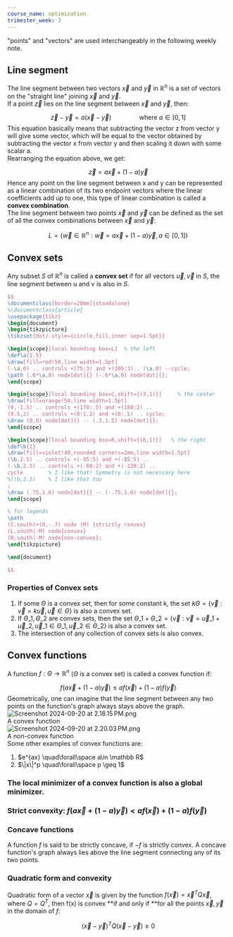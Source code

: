 ```yaml
---
course_name: optimization
trimester_week: 3
---
```


"points" and "vectors" are used interchangeably in the following weekly note.   
## Line segment   
The line segment between two vectors $\vec x$ and $\vec y$ in $\mathbb R^n$ is a set of vectors on the "straight line" joining $\vec x$ and $\vec y$.   
If a point $\vec z$ lies on the line segment between $\vec x$ and $\vec y$, then:   

$$
\vec z-\vec y = a(\vec x-\vec y)\qquad\qquad \text{where }a\in[0, 1]
$$
This equation basically means that subtracting the vector z from vector y will give some vector, which will be equal to the vector obtained by subtracting the vector x from vector y and then scaling it down with some scalar a.   
Rearranging the equation above, we get:   

$$
\vec z= a\vec x+(1-a)\vec y 
$$
Hence any point on the line segment between x and y can be represented as a linear combination of its two endpoint vectors where the linear coefficients add up to one, this type of linear combination is called a **convex combination**.   
The line segment between two points $\vec x$ and $\vec y$ can be defined as the set of all the convex combinations between $\vec x$ and $\vec y$:   

$$
L=\{\vec w\in \mathbb R^n:\vec w= a\vec x+(1-a)\vec y, a\in[0, 1]\}
$$
## Convex sets   
Any subset $S$ of $\mathbb R^n$ is called a **convex set** if for all vectors $\vec u, \vec v$ in $S$, the line segment between u and v is also in $S$.   

```tikz
$$
\documentclass[border=20mm]{standalone}
%\documentclass{article}
\usepackage{tikz}
\begin{document}
\begin{tikzpicture}
\tikzset{dot/.style={circle,fill,inner sep=1.5pt}}

\begin{scope}[local bounding box=L]  % the left
\def\a{1.5}
\draw[fill=red!50,line width=1.5pt] 
(-\a,0) .. controls +(75:3) and +(105:3).. (\a,0) --cycle;
\path (.6*\a,0) node[dot]{} (-.6*\a,0) node[dot]{};
\end{scope}

\begin{scope}[local bounding box=C,shift={(3,1)}]     % the center
\draw[fill=orange!50,line width=1.5pt] 
(0,-1.5) .. controls +(170:.5) and +(180:2) ..
(0.5,2) .. controls +(0:1.2) and +(0:.5) .. cycle;
\draw (0,0) node[dot]{} -- (.3,1.5) node[dot]{};
\end{scope}

\begin{scope}[local bounding box=R,shift={(6,1)}]   % the right
\def\b{1}
\draw[fill=violet!40,rounded corners=2mm,line width=1.5pt] 
(\b,2.5) .. controls +(-95:5) and +(-85:5) ..
(-\b,2.5) .. controls +(-60:2) and +(-120:2) .. 
cycle        % I like that! Symmetry is not necessary here
%(\b,2.5)    % I like that too
;
\draw (.75,1.6) node[dot]{} -- (-.75,1.6) node[dot]{};
\end{scope}

% for legends
\path 
(C.south)+(0,-.7) node (M) {strictly convex}
(L.south|-M) node{convex}
(R.south|-M) node{non-convex};
\end{tikzpicture}

\end{document}

$$

```
### Properties of Convex sets   
1. If some $\Theta$ is a convex set, then for some constant k, the set $k\Theta = \{\vec v:\vec v=k\vec u, \vec u \in \Theta\}$ is also a convex set.   
2. If $\Theta\_1, \Theta\_2$ are convex sets, then the set $\Theta\_1+\Theta\_2 = \{\vec v:\vec v=\vec u\_1+\vec u\_2, \vec u\_1 \in \Theta\_1,\vec u\_2 \in \Theta\_2\}$ is also a convex set.   
3. The intersection of any collection of convex sets is also convex.   
   
## Convex functions   
A function $f:\Theta→\mathbb R^n$ ($\Theta$ is a convex set) is called a convex function if:   

$$
f(a\vec x+(1-a)\vec y)\leq af(\vec x)+(1-a)f(\vec y)
$$
Geometrically, one can imagine that the line segment between any two points on the function's graph always stays above the graph.   
![Screenshot 2024-09-20 at 2.18.15 PM.png](files/screenshot-2024-09-20-at-2-18-15-pm.png)    
A convex function   
![Screenshot 2024-09-20 at 2.20.03 PM.png](files/screenshot-2024-09-20-at-2-20-03-pm.png)    
A non-convex function   
Some other examples of convex functions are:   
1. $e^{ax} \quad\forall\space a\in \mathbb R$   
2. $\|x\|^p \quad\forall\space p \geq 1$   
   
### The local minimizer of a convex function is also a global minimizer.   
### Strict convexity: $f(a\vec x+(1-a)\vec y)\lt af(\vec x)+(1-a)f(\vec y)$   
### Concave functions   
A function $f$ is said to be strictly concave, if $-f$ is strictly convex. A concave function's graph always lies above the line segment connecting any of its two points.   
### Quadratic form and convexity   
Quadratic form of a vector $\vec x$ is given by the function $f(\vec x)=\vec x^T Q\vec x$, where $Q=Q^T$, then f(x) is convex **if and only if **for all the points $\vec x, \vec y$ in the domain of $f$:   

$$
(\vec x-\vec y)^T Q(\vec x-\vec y) \geq 0
$$
    
   
